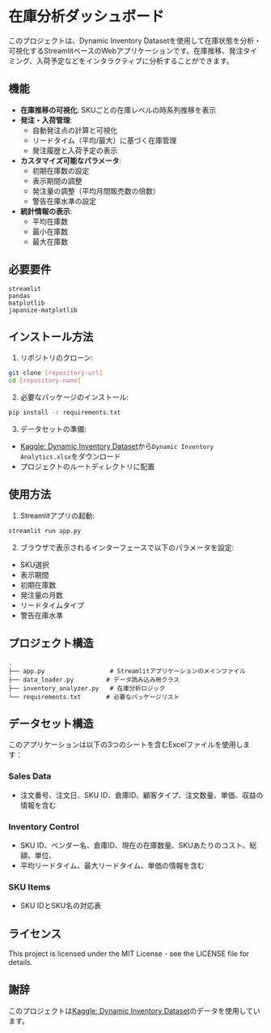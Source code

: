 # 在庫分析ダッシュボード

このプロジェクトは、Dynamic Inventory Datasetを使用して在庫状態を分析・可視化するStreamlitベースのWebアプリケーションです。在庫推移、発注タイミング、入荷予定などをインタラクティブに分析することができます。

## 機能

- **在庫推移の可視化**: SKUごとの在庫レベルの時系列推移を表示
- **発注・入荷管理**: 
  - 自動発注点の計算と可視化
  - リードタイム（平均/最大）に基づく在庫管理
  - 発注履歴と入荷予定の表示
- **カスタマイズ可能なパラメータ**:
  - 初期在庫数の設定
  - 表示期間の調整
  - 発注量の調整（平均月間販売数の倍数）
  - 警告在庫水準の設定
- **統計情報の表示**:
  - 平均在庫数
  - 最小在庫数
  - 最大在庫数

## 必要要件

```
streamlit
pandas
matplotlib
japanize-matplotlib
```

## インストール方法

1. リポジトリのクローン:
```bash
git clone [repository-url]
cd [repository-name]
```

2. 必要なパッケージのインストール:
```bash
pip install -r requirements.txt
```

3. データセットの準備:
- [Kaggle: Dynamic Inventory Dataset](https://www.kaggle.com/datasets/andrewniko/dynamic-inventory-dataset-kaizen-analytics/data)から`Dynamic Inventory Analytics.xlsx`をダウンロード
- プロジェクトのルートディレクトリに配置

## 使用方法

1. Streamlitアプリの起動:
```bash
streamlit run app.py
```

2. ブラウザで表示されるインターフェースで以下のパラメータを設定:
- SKU選択
- 表示期間
- 初期在庫数
- 発注量の月数
- リードタイムタイプ
- 警告在庫水準

## プロジェクト構造

```
.
├── app.py                  # Streamlitアプリケーションのメインファイル
├── data_loader.py         # データ読み込み用クラス
├── inventory_analyzer.py   # 在庫分析ロジック
└── requirements.txt       # 必要なパッケージリスト
```

## データセット構造

このアプリケーションは以下の3つのシートを含むExcelファイルを使用します：

### Sales Data
- 注文番号、注文日、SKU ID、倉庫ID、顧客タイプ、注文数量、単価、収益の情報を含む

### Inventory Control
- SKU ID、ベンダー名、倉庫ID、現在の在庫数量、SKUあたりのコスト、総額、単位、
- 平均リードタイム、最大リードタイム、単価の情報を含む

### SKU Items
- SKU IDとSKU名の対応表

## ライセンス

This project is licensed under the MIT License - see the LICENSE file for details.

## 謝辞

このプロジェクトは[Kaggle: Dynamic Inventory Dataset](https://www.kaggle.com/datasets/andrewniko/dynamic-inventory-dataset-kaizen-analytics/data)のデータを使用しています。
